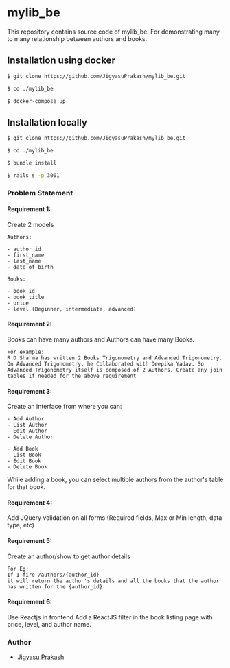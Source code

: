 # mylib_be

 This repository contains source code of mylib_be. For demonstrating many to many relationship between authors and books.

## Installation using docker
``` bash
$ git clone https://github.com/JigyasuPrakash/mylib_be.git

$ cd ./mylib_be

$ docker-compose up
```

## Installation locally
``` bash
$ git clone https://github.com/JigyasuPrakash/mylib_be.git

$ cd ./mylib_be

$ bundle install

$ rails s -p 3001
```

### Problem Statement

#### Requirement 1:

Create 2 models
```
Authors:

- author_id
- first_name
- last_name
- date_of_birth
```
```
Books:

- book_id
- book_title
- price
- level (Beginner, intermediate, advanced)
```

#### Requirement 2:

Books can have many authors and Authors can have many Books.
```
For example:
R D Sharma has written 2 Books Trigonometry and Advanced Trigonometry. On Advanced Trigonometry, he Collaborated with Deepika Yadav. So Advanced Trigonometry itself is composed of 2 Authors. Create any join tables if needed for the above requirement
```

#### Requirement 3:

Create an interface from where you can:
```
- Add Author
- List Author
- Edit Author
- Delete Author
```
```
- Add Book
- List Book
- Edit Book
- Delete Book
```
While adding a book, you can select multiple authors from the author's table for that book.

#### Requirement 4:

Add JQuery validation on all  forms (Required fields, Max or Min length, data type, etc)

#### Requirement 5:

Create an author/show to get author details
```
For Eg:
If I fire /authors/{author_id}
it will return the author's details and all the books that the author has written for the {author_id}
```
#### Requirement 6:
Use Reactjs in frontend
Add a ReactJS filter in the book listing page with price, level, and author name.

### Author
- <a href="https://jigyasuprakash.github.io">Jigyasu Prakash</a>
